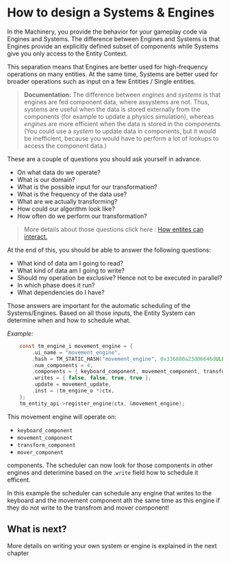 # How to design a Systems & Engines

In the Machinery, you provide the behavior for your gameplay code via Engines and Systems. The difference between Engines and Systems is that Engines provide an explicitly defined subset of components while Systems give you only access to the Entity Context.

This separation means that Engines are better used for high-frequency operations on many entities. At the same time, Systems are better used for broader operations such as input on a few Entities / Single entities.



> **Documentation:** The difference between *engines* and *systems* is that engines are fed component data, where assystems are not. Thus, systems are useful when the data is stored externally from the components (for example to update a physics simulation), whereas *engines* are more efficient when the data  is stored in the components. (You could use a *system* to update data in components, but it would be inefficient, because you would have to perform a lot of lookups to access the component data.)



These are a couple of questions you should ask yourself in advance.

- On what data do we operate?
- What is our domain?
- What is the possible input for our transformation?
- What is the frequency of the data use?
- What are we actually transforming?
- How could our algorithm look like?
- How often do we perform our transformation?

> More details about those questions click here : [How entites can interact.]({{base_url}}/gameplay_coding/ecs/how_entites_can_interact.html)

At the end of this, you should be able to answer the following questions:

- What kind of data am I going to read?
- What kind of data am I going to write?
- Should my operation be exclusive? Hence not to be executed in parallel?
- In which phase does it run? 
- What dependencies do I have?

Those answers are important for the automatic scheduling of the Systems/Engines. Based on all those inputs, the Entity System can determine when and how to schedule what.

*Example:*

```c
    const tm_engine_i movement_engine = {
        .ui_name = "movement_engine",
        .hash = TM_STATIC_HASH("movement_engine", 0x336880a23d06646dULL),
        .num_components = 4,
        .components = { keyboard_component, movement_component, transform_component, mover_component },
        .writes = { false, false, true, true },
        .update = movement_update,
        .inst = (tm_engine_o *)ctx,
    };
    tm_entity_api->register_engine(ctx, &movement_engine);
```

This movement engine will operate on:

- `keyboard_component`
- `movement_component`
- `transform_component`
- `mover_component`

components. The scheduler can now look for those components in other engines and deterimine based on the .`write` field how to schedule it efficent.

In this example the scheduler can schedule any engine that writes to the keyboard and the movement component ath the same time as this engine if they do not write to the transfrom and mover component!

## What is next?

More details on writing your own system or engine is explained in the next chapter
